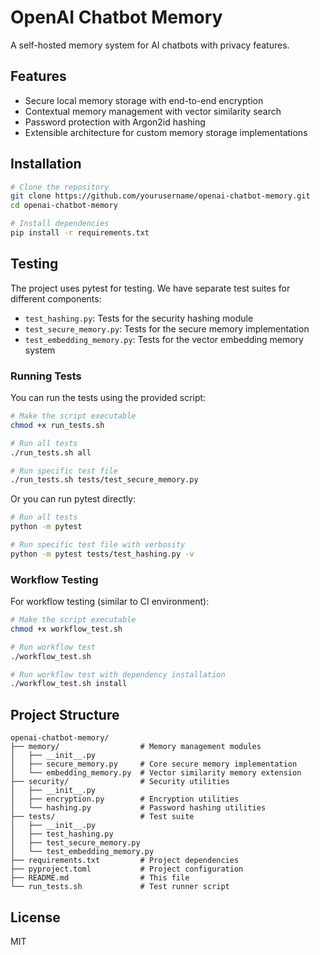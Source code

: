 # OpenAI Chatbot Memory

A self-hosted memory system for AI chatbots with privacy features.

## Features

- Secure local memory storage with end-to-end encryption
- Contextual memory management with vector similarity search
- Password protection with Argon2id hashing
- Extensible architecture for custom memory storage implementations

## Installation

```bash
# Clone the repository
git clone https://github.com/yourusername/openai-chatbot-memory.git
cd openai-chatbot-memory

# Install dependencies
pip install -r requirements.txt
```

## Testing

The project uses pytest for testing. We have separate test suites for different components:

- `test_hashing.py`: Tests for the security hashing module
- `test_secure_memory.py`: Tests for the secure memory implementation
- `test_embedding_memory.py`: Tests for the vector embedding memory system

### Running Tests

You can run the tests using the provided script:

```bash
# Make the script executable
chmod +x run_tests.sh

# Run all tests
./run_tests.sh all

# Run specific test file
./run_tests.sh tests/test_secure_memory.py
```

Or you can run pytest directly:

```bash
# Run all tests
python -m pytest

# Run specific test file with verbosity
python -m pytest tests/test_hashing.py -v
```

### Workflow Testing

For workflow testing (similar to CI environment):

```bash
# Make the script executable
chmod +x workflow_test.sh

# Run workflow test
./workflow_test.sh

# Run workflow test with dependency installation
./workflow_test.sh install
```

## Project Structure

```
openai-chatbot-memory/
├── memory/                  # Memory management modules
│   ├── __init__.py
│   ├── secure_memory.py     # Core secure memory implementation
│   └── embedding_memory.py  # Vector similarity memory extension
├── security/                # Security utilities
│   ├── __init__.py
│   ├── encryption.py        # Encryption utilities
│   └── hashing.py           # Password hashing utilities
├── tests/                   # Test suite
│   ├── __init__.py
│   ├── test_hashing.py
│   ├── test_secure_memory.py
│   └── test_embedding_memory.py
├── requirements.txt         # Project dependencies
├── pyproject.toml           # Project configuration
├── README.md                # This file
└── run_tests.sh             # Test runner script
```

## License

MIT
